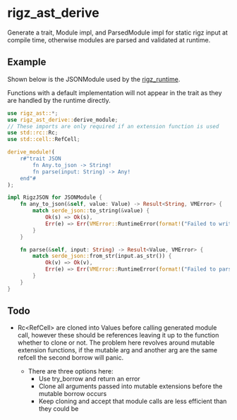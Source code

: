# rigz_ast_derive

Generate a trait, Module impl, and ParsedModule impl for static rigz input at compile time, otherwise modules are parsed and validated at runtime.

## Example

Shown below is the JSONModule used by the [rigz_runtime](https://crates.io/crates/rigz_runtime).

Functions with a default implementation will not appear in the trait as they are handled by the runtime directly.

```rust
use rigz_ast::*;
use rigz_ast_derive::derive_module;
// These imports are only required if an extension function is used
use std::rc::Rc;
use std::cell::RefCell;

derive_module!(
    r#"trait JSON
        fn Any.to_json -> String!
        fn parse(input: String) -> Any!
    end"#
);

impl RigzJSON for JSONModule {
    fn any_to_json(&self, value: Value) -> Result<String, VMError> {
        match serde_json::to_string(&value) {
            Ok(s) => Ok(s),
            Err(e) => Err(VMError::RuntimeError(format!("Failed to write json - {e}"))),
        }
    }

    fn parse(&self, input: String) -> Result<Value, VMError> {
        match serde_json::from_str(input.as_str()) {
            Ok(v) => Ok(v),
            Err(e) => Err(VMError::RuntimeError(format!("Failed to parse json - {e}"))),
        }
    }
}
```

## Todo
- Rc<RefCell<Value>> are cloned into Values before calling generated module call, however these should be references leaving it up to the function whether to clone or not. The problem here revolves around mutable extension functions, if the mutable arg and another arg are the same refcell the second borrow will panic.
  - There are three options here:
    - Use try_borrow and return an error
    - Clone all arguments passed into mutable extensions before the mutable borrow occurs
    - Keep cloning and accept that module calls are less efficient than they could be
